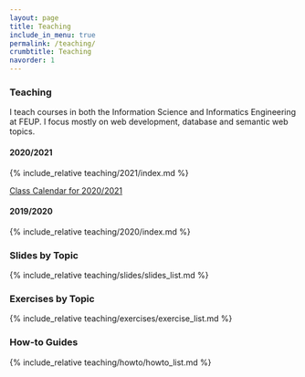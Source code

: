 ```yaml
---
layout: page
title: Teaching
include_in_menu: true
permalink: /teaching/
crumbtitle: Teaching
navorder: 1
---
```


### Teaching

I teach courses in both the Information Science and Informatics Engineering at FEUP. I focus mostly on web development, database and semantic web topics.

#### 2020/2021

{% include_relative teaching/2021/index.md %}

[Class Calendar for 2020/2021](https://sigarra.up.pt/feup/pt/web_base.gera_pagina?p_pagina=página%20estática%20genérica%20106)

#### 2019/2020

{% include_relative teaching/2020/index.md %}

### Slides by Topic

{% include_relative teaching/slides/slides_list.md %}

### Exercises by Topic

{% include_relative teaching/exercises/exercise_list.md %}


### How-to Guides

{% include_relative teaching/howto/howto_list.md %}



